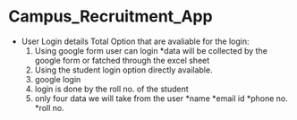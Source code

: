 # Campus_Recruitment_App
* User Login details
    Total Option that are avaliable for the login:
     1. Using google form user can login
            *data will be collected by the google form or fatched through the excel sheet
     2. Using the student login option directly available.
     3. google login
     4. login is done by the roll no. of the student
     5. only four data we will take from the user
            *name
            *email id
            *phone no.
            *roll no.
    
      
